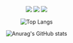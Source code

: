 <div align=center>

<!--
**zzz332choi/zzz332choi** is a ✨ _special_ ✨ repository because its `README.md` (this file) appears on your GitHub profile.

Here are some ideas to get you started:

- 🔭 I’m currently working on ...
- 🌱 I’m currently learning ...
- 👯 I’m looking to collaborate on ...
- 🤔 I’m looking for help with ...
- 💬 Ask me about ...
- 📫 How to reach me: ...
- 😄 Pronouns: ...
- ⚡ Fun fact: ...
-->

<img src="https://img.shields.io/badge/C-A8B9CC?style=flat-square&logo=C&logoColor=white"/> <img src="https://img.shields.io/badge/C++-00599C?style=flat-square&logo=cplusplus&logoColor=white"/> <img src="https://img.shields.io/badge/Python-3776AB?style=flat-square&logo=Python&logoColor=white"/>

![Top Langs](https://github-readme-stats-roan-nu-97.vercel.app/api/top-langs/?username=M3rcy1028&layout=compact&theme=swift) <p> </p>
![Anurag's GitHub stats](https://github-readme-stats-roan-nu-97.vercel.app/api?username=M3rcy1028&show_icons=true&theme=swift)

  </div>
